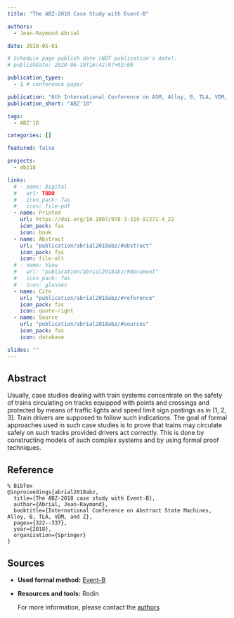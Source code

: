 ```yaml
---
title: "The ABZ-2018 Case Study with Event-B"

authors:
  - Jean-Raymond Abrial

date: 2018-05-01

# Schedule page publish date (NOT publication's date).
# publishDate: 2020-06-19T16:42:07+02:00

publication_types:
  - 1 # conference paper

publication: "6th International Conference on ASM, Alloy, B, TLA, VDM, and Z (ABZ'18)"
publication_short: "ABZ'18"

tags:
  - ABZ'18

categories: []

featured: false

projects:
  - abz18

links:
  # - name: Digital
  #   url: TODO
  #   icon_pack: fas
  #   icon: file-pdf
  - name: Printed
    url: https://doi.org/10.1007/978-3-319-91271-4_22
    icon_pack: fas
    icon: book
  - name: Abstract
    url: "publication/abrial2018abz/#abstract"
    icon_pack: fas
    icon: file-alt
  # - name: View
  #   url: "publication/abrial2018abz/#document"
  #   icon_pack: fas
  #   icon: glasses
  - name: Cite
    url: "publication/abrial2018abz/#reference"
    icon_pack: fas
    icon: quote-right
  - name: Source
    url: "publication/abrial2018abz/#sources"
    icon_pack: fas
    icon: database

slides: ""
---
```


## Abstract

Usually, case studies dealing with train systems concentrate on the safety of trains circulating on tracks equipped with points and crossings and protected by means of traffic lights and speed limit sign postings as in [1, 2, 3]. Train drivers are supposed to follow such indications. The goal of formal approaches used in such case studies is to prove that trains may circulate safely on such tracks provided drivers act correctly. This is done by constructing models of such complex systems and by using formal proof techniques.

<!-- ## Document

{{< embed-pdf url="TODO" >}} -->

## Reference

```
% BibTex
@inproceedings{abrial2018abz,
  title={The ABZ-2018 case study with Event-B},
  author={Abrial, Jean-Raymond},
  booktitle={International Conference on Abstract State Machines, Alloy, B, TLA, VDM, and Z},
  pages={322--337},
  year={2018},
  organization={Springer}
}
```

## Sources

- **Used formal method:**
  [Event-B](/method/event-b)
- **Resources and tools:**
  Rodin

  For more information, please contact the <a href ="mailto:jrabrial@neuf.fr">authors</a>
